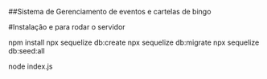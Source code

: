 ##Sistema de Gerenciamento de eventos e cartelas de bingo

#Instalação e para rodar o servidor

npm install
npx sequelize db:create
npx sequelize db:migrate
npx sequelize db:seed:all

node index.js